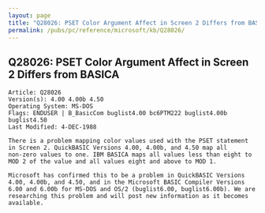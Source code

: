 ```yaml
---
layout: page
title: "Q28026: PSET Color Argument Affect in Screen 2 Differs from BASICA"
permalink: /pubs/pc/reference/microsoft/kb/Q28026/
---
```


## Q28026: PSET Color Argument Affect in Screen 2 Differs from BASICA

	Article: Q28026
	Version(s): 4.00 4.00b 4.50
	Operating System: MS-DOS
	Flags: ENDUSER | B_BasicCom buglist4.00 bc6PTM222 buglist4.00b buglist4.50
	Last Modified: 4-DEC-1988
	
	There is a problem mapping color values used with the PSET statement
	in Screen 2. QuickBASIC Versions 4.00, 4.00b, and 4.50 map all
	non-zero values to one. IBM BASICA maps all values less than eight to
	MOD 2 of the value and all values eight and above to MOD 1.
	
	Microsoft has confirmed this to be a problem in QuickBASIC Versions
	4.00, 4.00b, and 4.50, and in the Microsoft BASIC Compiler Versions
	6.00 and 6.00b for MS-DOS and OS/2 (buglist6.00, buglist6.00b). We are
	researching this problem and will post new information as it becomes
	available.
